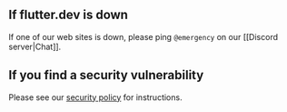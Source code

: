 ## If flutter.dev is down

If one of our web sites is down, please ping `@emergency` on our [[Discord server|Chat]].

## If you find a security vulnerability

Please see our [security policy](https://docs.flutter.dev/security#reporting-vulnerabilities) for instructions.